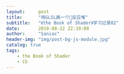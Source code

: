 ```yaml
---
layout:     post
title:      "用GLSL画一个反应堆"
subtitle:   "《the Book of Shader》学习记录02"
date:       2018-08-22 22:19:00
author:     "Saniac"
header-img: "img/post-bg-js-module.jpg"
catalog: true
tags:
    - the Book of Shader
    - CG
---
```

